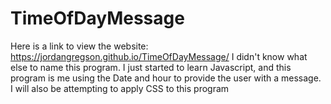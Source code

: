 # TimeOfDayMessage
Here is a link to view the website: https://jordangregson.github.io/TimeOfDayMessage/
I didn't know what else to name this program. I just started to learn Javascript, and this program is me using the Date and hour to provide the user with a message. I will also be attempting to apply CSS to this program
